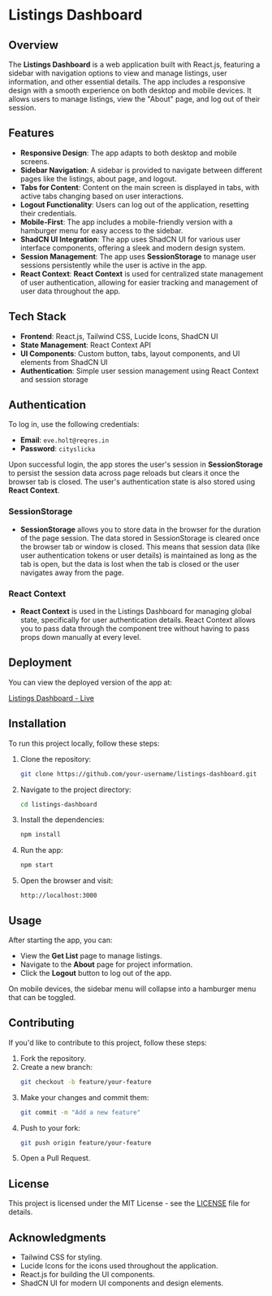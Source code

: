 # Listings Dashboard

## Overview

The **Listings Dashboard** is a web application built with React.js, featuring a sidebar with navigation options to view and manage listings, user information, and other essential details. The app includes a responsive design with a smooth experience on both desktop and mobile devices. It allows users to manage listings, view the "About" page, and log out of their session.

## Features

- **Responsive Design**: The app adapts to both desktop and mobile screens.
- **Sidebar Navigation**: A sidebar is provided to navigate between different pages like the listings, about page, and logout.
- **Tabs for Content**: Content on the main screen is displayed in tabs, with active tabs changing based on user interactions.
- **Logout Functionality**: Users can log out of the application, resetting their credentials.
- **Mobile-First**: The app includes a mobile-friendly version with a hamburger menu for easy access to the sidebar.
- **ShadCN UI Integration**: The app uses ShadCN UI for various user interface components, offering a sleek and modern design system.
- **Session Management**: The app uses **SessionStorage** to manage user sessions persistently while the user is active in the app.
- **React Context**: **React Context** is used for centralized state management of user authentication, allowing for easier tracking and management of user data throughout the app.

## Tech Stack

- **Frontend**: React.js, Tailwind CSS, Lucide Icons, ShadCN UI
- **State Management**: React Context API
- **UI Components**: Custom button, tabs, layout components, and UI elements from ShadCN UI
- **Authentication**: Simple user session management using React Context and session storage

## Authentication

To log in, use the following credentials:

- **Email**: `eve.holt@reqres.in`
- **Password**: `cityslicka`

Upon successful login, the app stores the user's session in **SessionStorage** to persist the session data across page reloads but clears it once the browser tab is closed. The user's authentication state is also stored using **React Context**.

### SessionStorage

- **SessionStorage** allows you to store data in the browser for the duration of the page session. The data stored in SessionStorage is cleared once the browser tab or window is closed. This means that session data (like user authentication tokens or user details) is maintained as long as the tab is open, but the data is lost when the tab is closed or the user navigates away from the page.

### React Context

- **React Context** is used in the Listings Dashboard for managing global state, specifically for user authentication details. React Context allows you to pass data through the component tree without having to pass props down manually at every level.



## Deployment

You can view the deployed version of the app at:

[Listings Dashboard - Live](https://userlist-static-site.onrender.com/)

## Installation

To run this project locally, follow these steps:

1. Clone the repository:
    ```bash
    git clone https://github.com/your-username/listings-dashboard.git
    ```

2. Navigate to the project directory:
    ```bash
    cd listings-dashboard
    ```

3. Install the dependencies:
    ```bash
    npm install
    ```

4. Run the app:
    ```bash
    npm start
    ```

5. Open the browser and visit:
    ```
    http://localhost:3000
    ```

## Usage

After starting the app, you can:

- View the **Get List** page to manage listings.
- Navigate to the **About** page for project information.
- Click the **Logout** button to log out of the app.

On mobile devices, the sidebar menu will collapse into a hamburger menu that can be toggled.

## Contributing

If you'd like to contribute to this project, follow these steps:

1. Fork the repository.
2. Create a new branch:
    ```bash
    git checkout -b feature/your-feature
    ```
3. Make your changes and commit them:
    ```bash
    git commit -m "Add a new feature"
    ```
4. Push to your fork:
    ```bash
    git push origin feature/your-feature
    ```
5. Open a Pull Request.

## License

This project is licensed under the MIT License - see the [LICENSE](LICENSE) file for details.

## Acknowledgments

- Tailwind CSS for styling.
- Lucide Icons for the icons used throughout the application.
- React.js for building the UI components.
- ShadCN UI for modern UI components and design elements.
